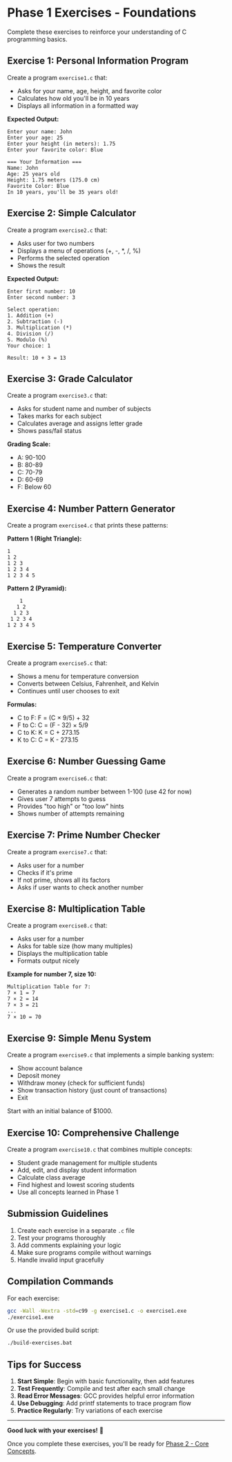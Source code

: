 # Phase 1 Exercises - Foundations

Complete these exercises to reinforce your understanding of C programming basics.

## Exercise 1: Personal Information Program
Create a program `exercise1.c` that:
- Asks for your name, age, height, and favorite color
- Calculates how old you'll be in 10 years
- Displays all information in a formatted way

**Expected Output:**
```
Enter your name: John
Enter your age: 25
Enter your height (in meters): 1.75
Enter your favorite color: Blue

=== Your Information ===
Name: John
Age: 25 years old
Height: 1.75 meters (175.0 cm)
Favorite Color: Blue
In 10 years, you'll be 35 years old!
```

## Exercise 2: Simple Calculator
Create a program `exercise2.c` that:
- Asks user for two numbers
- Displays a menu of operations (+, -, *, /, %)
- Performs the selected operation
- Shows the result

**Expected Output:**
```
Enter first number: 10
Enter second number: 3

Select operation:
1. Addition (+)
2. Subtraction (-)
3. Multiplication (*)
4. Division (/)
5. Modulo (%)
Your choice: 1

Result: 10 + 3 = 13
```

## Exercise 3: Grade Calculator
Create a program `exercise3.c` that:
- Asks for student name and number of subjects
- Takes marks for each subject
- Calculates average and assigns letter grade
- Shows pass/fail status

**Grading Scale:**
- A: 90-100
- B: 80-89
- C: 70-79
- D: 60-69
- F: Below 60

## Exercise 4: Number Pattern Generator
Create a program `exercise4.c` that prints these patterns:

**Pattern 1 (Right Triangle):**
```
1
1 2
1 2 3
1 2 3 4
1 2 3 4 5
```

**Pattern 2 (Pyramid):**
```
    1
   1 2
  1 2 3
 1 2 3 4
1 2 3 4 5
```

## Exercise 5: Temperature Converter
Create a program `exercise5.c` that:
- Shows a menu for temperature conversion
- Converts between Celsius, Fahrenheit, and Kelvin
- Continues until user chooses to exit

**Formulas:**
- C to F: F = (C × 9/5) + 32
- F to C: C = (F - 32) × 5/9
- C to K: K = C + 273.15
- K to C: C = K - 273.15

## Exercise 6: Number Guessing Game
Create a program `exercise6.c` that:
- Generates a random number between 1-100 (use 42 for now)
- Gives user 7 attempts to guess
- Provides "too high" or "too low" hints
- Shows number of attempts remaining

## Exercise 7: Prime Number Checker
Create a program `exercise7.c` that:
- Asks user for a number
- Checks if it's prime
- If not prime, shows all its factors
- Asks if user wants to check another number

## Exercise 8: Multiplication Table
Create a program `exercise8.c` that:
- Asks user for a number
- Asks for table size (how many multiples)
- Displays the multiplication table
- Formats output nicely

**Example for number 7, size 10:**
```
Multiplication Table for 7:
7 × 1 = 7
7 × 2 = 14
7 × 3 = 21
...
7 × 10 = 70
```

## Exercise 9: Simple Menu System
Create a program `exercise9.c` that implements a simple banking system:
- Show account balance
- Deposit money
- Withdraw money (check for sufficient funds)
- Show transaction history (just count of transactions)
- Exit

Start with an initial balance of $1000.

## Exercise 10: Comprehensive Challenge
Create a program `exercise10.c` that combines multiple concepts:
- Student grade management for multiple students
- Add, edit, and display student information
- Calculate class average
- Find highest and lowest scoring students
- Use all concepts learned in Phase 1

## Submission Guidelines

1. Create each exercise in a separate `.c` file
2. Test your programs thoroughly
3. Add comments explaining your logic
4. Make sure programs compile without warnings
5. Handle invalid input gracefully

## Compilation Commands

For each exercise:
```bash
gcc -Wall -Wextra -std=c99 -g exercise1.c -o exercise1.exe
./exercise1.exe
```

Or use the provided build script:
```bash
./build-exercises.bat
```

## Tips for Success

1. **Start Simple**: Begin with basic functionality, then add features
2. **Test Frequently**: Compile and test after each small change
3. **Read Error Messages**: GCC provides helpful error information
4. **Use Debugging**: Add printf statements to trace program flow
5. **Practice Regularly**: Try variations of each exercise

---

**Good luck with your exercises!** 🚀

Once you complete these exercises, you'll be ready for [Phase 2 - Core Concepts](../02-core-concepts/README.md).
